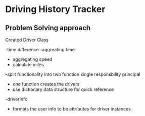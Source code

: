 # Driving History Tracker

## Problem Solving approach

Created Driver Class

-time difference
-aggreating time
- aggregating speed
- calculate miles

-split functionality into two function single responsbility principal
- one function creates the drivers
- use dictionary data structure for quick reference

-driverInfo
- formats the user info to be attributes for driver instances